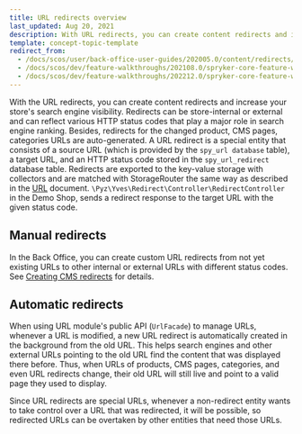 ```yaml
---
title: URL redirects overview
last_updated: Aug 20, 2021
description: With URL redirects, you can create content redirects and increase your store's search engine visibility
template: concept-topic-template
redirect_from:
  - /docs/scos/user/back-office-user-guides/202005.0/content/redirects/redirects.html
  - /docs/scos/dev/feature-walkthroughs/202108.0/spryker-core-feature-walkthrough/url-redirects-overview.html
  - /docs/scos/dev/feature-walkthroughs/202212.0/spryker-core-feature-walkthrough/url-redirects-overview.html
---
```


With the URL redirects, you can create content redirects and increase your store's search engine visibility. Redirects can be store-internal or external and can reflect various HTTP status codes that play a major role in search engine ranking. Besides, redirects for the changed product, CMS pages, categories URLs are auto-generated.
A URL redirect is a special entity that consists of a source URL (which is provided by the `spy_url database` table), a target URL, and an HTTP status code stored in the `spy_url_redirect` database table. Redirects are exported to the key-value storage with collectors and are matched with StorageRouter the same way as described in the [URL](/docs/scos/dev/back-end-development/yves/url.html) document. `\Pyz\Yves\Redirect\Controller\RedirectController` in the Demo Shop, sends a redirect response to the target URL with the given status code.

## Manual redirects

In the Back Office, you can create custom URL redirects from not yet existing URLs to other internal or external URLs with different status codes. See [Creating CMS redirects](/docs/pbc/all/content-management-system/{{page.version}}/base-shop/manage-in-the-back-office/redirects/create-cms-redirects.html) for details.

## Automatic redirects

When using URL module's public API (`UrlFacade`) to manage URLs, whenever a URL is modified, a new URL redirect is automatically created in the background from the old URL. This helps search engines and other external URLs pointing to the old URL find the content that was displayed there before. Thus, when URLs of products, CMS pages, categories, and even URL redirects change, their old URL will still live and point to a valid page they used to display.

Since URL redirects are special URLs, whenever a non-redirect entity wants to take control over a URL that was redirected, it will be possible, so redirected URLs can be overtaken by other entities that need those URLs.
